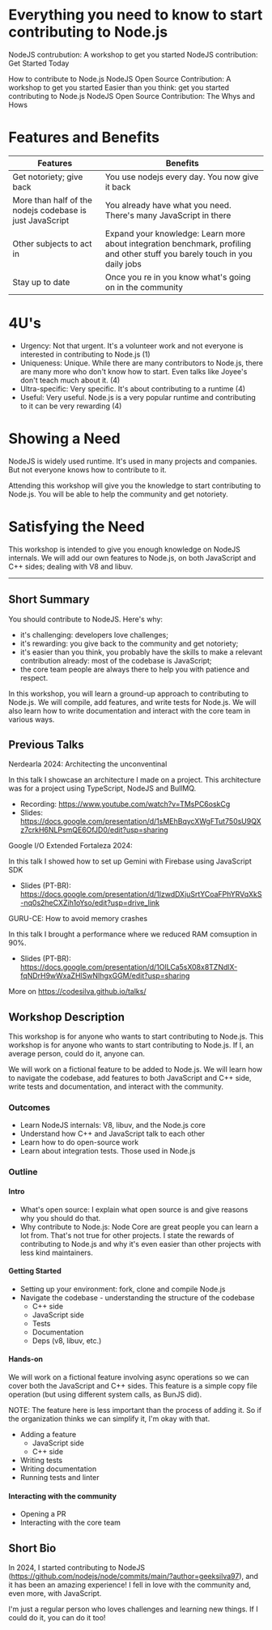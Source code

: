 # Everything you need to know to start contributing to Node.js

NodeJS contrubution: A workshop to get you started
NodeJS contribution: Get Started Today

How to contribute to Node.js
NodeJS Open Source Contribution: A workshop to get you started
Easier than you think: get you started contributing to Node.js
NodeJS Open Source Contribution: The Whys and Hows

# Features and Benefits

| Features | Benefits |
| --- | --- |
| Get notoriety; give back | You use nodejs every day. You now give it back |
| More than half of the nodejs codebase is just JavaScript | You already have what you need. There's many JavaScript in there|
| Other subjects to act in | Expand your knowledge: Learn more about integration benchmark, profiling and other stuff you barely touch in you daily jobs |
| Stay up to date | Once you re in you know what's going on in the community |

# 4U's

- Urgency: Not that urgent. It's a volunteer work and not everyone is interested in contributing to Node.js (1)
- Uniqueness: Unique. While there are many contributors to Node.js, there are many more who don't know how to start.
    Even talks like Joyee's don't teach much about it. (4)
- Ultra-specific: Very specific. It's about contributing to a runtime (4)
- Useful: Very useful. Node.js is a very popular runtime and contributing to it can be very rewarding (4)

# Showing a Need

NodeJS is widely used runtime. It's used in many projects and companies. But not everyone knows how to contribute to it.

Attending this workshop will give you the knowledge to start contributing to Node.js. You will be able to help the
community and get notoriety.

# Satisfying the Need

This workshop is intended to give you enough knowledge on NodeJS internals. We will add our own features to Node.js, on
both JavaScript and C++ sides; dealing with V8 and libuv.

---

## Short Summary

You should contribute to NodeJS. Here's why:

- it's challenging: developers love challenges;
- it's rewarding: you give back to the community and get notoriety;
- it's easier than you think, you probably have the skills to make a relevant contribution already: most of the codebase is JavaScript;
- the core team people are always there to help you with patience and respect.

In this workshop, you will learn a ground-up approach to contributing to Node.js. We will compile, add features, and write tests for Node.js. We will also learn how to write documentation and interact with the core team in various ways.

## Previous Talks

Nerdearla 2024: Architecting the unconventinal

In this talk I showcase an architecture I made on a project. This architecture was for a project using TypeScript, NodeJS and BullMQ.

  - Recording: https://www.youtube.com/watch?v=TMsPC6oskCg
  - Slides: https://docs.google.com/presentation/d/1sMEhBqycXWgFTut750sU9QXz7crkH6NLPsmQE6OfJD0/edit?usp=sharing

Google I/O Extended Fortaleza 2024: 

In this talk I showed how to set up Gemini with Firebase using JavaScript SDK

  - Slides (PT-BR): https://docs.google.com/presentation/d/1lzwdDXjuSrtYCoaFPhYRVqXkS-nq0s2heCXZih1oYso/edit?usp=drive_link

GURU-CE: How to avoid memory crashes

In this talk I brought a performance where we reduced RAM comsuption in 90%.


  - Slides (PT-BR): https://docs.google.com/presentation/d/1OlLCa5sX08x8TZNdlX-fqNDrH9wWxaZHlSwNIhgxGGM/edit?usp=sharing

More on https://codesilva.github.io/talks/

## Workshop Description

This workshop is for anyone who wants to start contributing to Node.js. This workshop is for anyone who wants to start contributing to Node.js. If I, an average person, could do it, anyone can.

We will work on a fictional feature to be added to Node.js. We will learn how to navigate the codebase, add features to both JavaScript and C++ side, write tests and documentation, and interact with the community.

### Outcomes

- Learn NodeJS internals: V8, libuv, and the Node.js core
- Understand how C++ and JavaScript talk to each other
- Learn how to do open-source work
- Learn about integration tests. Those used in Node.js

### Outline

#### Intro

- What's open source: I explain what open source is and give reasons why you should do that.
- Why contribute to Node.js: Node Core are great people you can learn a lot from. That's not true for other projects. I state the rewards of contributing to Node.js and why it's even easier than other projects with less kind maintainers.

#### Getting Started

- Setting up your environment: fork, clone and compile Node.js
- Navigate the codebase - understanding the structure of the codebase
    - C++ side
    - JavaScript side
    - Tests
    - Documentation
    - Deps (v8, libuv, etc.)

#### Hands-on

We will work on a fictional feature involving async operations so we can cover both the JavaScript and C++ sides. This feature is a simple copy file operation (but using different system calls, as BunJS did).

NOTE: The feature here is less important than the process of adding it. So if the organization thinks we can simplify it, I'm okay with that.

- Adding a feature
    - JavaScript side
    - C++ side
- Writing tests
- Writing documentation
- Running tests and linter

#### Interacting with the community

- Opening a PR
- Interacting with the core team


## Short Bio

In 2024, I started contributing to NodeJS (https://github.com/nodejs/node/commits/main/?author=geeksilva97), and it has been an amazing experience! I fell in love with the community and, even more, with JavaScript.

I'm just a regular person who loves challenges and learning new things. If I could do it, you can do it too!
